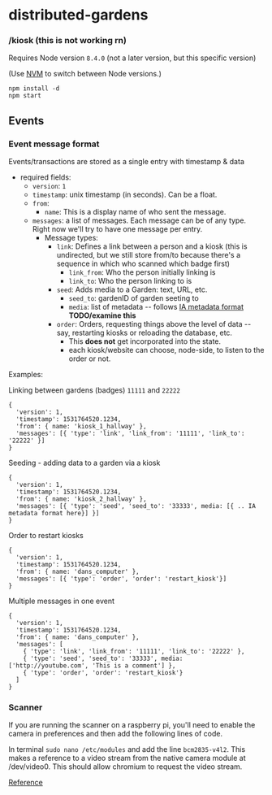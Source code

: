 # distributed-gardens

### /kiosk (this is not working rn)

Requires Node version `8.4.0` (not a later version, but this specific version)

(Use [NVM](https://github.com/creationix/nvm) to switch between Node versions.)

```
npm install -d
npm start
```

## Events



### Event message format

Events/transactions are stored as a single entry with timestamp & data

- required fields:
  - `version`: `1`
  - `timestamp`: unix timestamp (in seconds). Can be a float.
  - `from`: 
    - `name`: This is a display name of who sent the message. 
  - `messages`: a list of messages. Each message can be of any type. Right now we'll try to have one message per entry.
    - Message types:
      - `link`: Defines a link between a person and a kiosk (this is undirected, but we still store from/to because there's a sequence in which who scanned which badge first)
        - `link_from`: Who the person initially linking is 
        - `link_to`: Who the person linking to is
      - `seed`: Adds media to a Garden: text, URL, etc.
        - `seed_to`: gardenID of garden seeting to
        - `media`: list of metadata -- follows [IA metadata format](https://internetarchive.readthedocs.io/en/latest/metadata.html) **TODO/examine this**
      - `order`: Orders, requesting things above the level of data -- say, restarting kiosks or reloading the database, etc. 
        - This **does not** get incorporated into the state.
        - each kiosk/website can choose, node-side, to listen to the order or not.
      


Examples:

Linking between gardens (badges) `11111` and `22222`
```
{
  'version': 1,
  'timestamp': 1531764520.1234,
  'from': { name: 'kiosk_1_hallway' },
  'messages': [{ 'type': 'link', 'link_from': '11111', 'link_to': '22222' }]
}
```

Seeding - adding data to a garden via a kiosk
```
{
  'version': 1,
  'timestamp': 1531764520.1234,
  'from': { name: 'kiosk_2_hallway' },
  'messages': [{ 'type': 'seed', 'seed_to': '33333', media: [{ .. IA metadata format here}] }]
}
```
Order to restart kiosks
```
{
  'version': 1,
  'timestamp': 1531764520.1234,
  'from': { name: 'dans_computer' },
  'messages': [{ 'type': 'order', 'order': 'restart_kiosk'}]
}
```

Multiple messages in one event
```
{
  'version': 1,
  'timestamp': 1531764520.1234,
  'from': { name: 'dans_computer' },
  'messages': [
    { 'type': 'link', 'link_from': '11111', 'link_to': '22222' },
    { 'type': 'seed', 'seed_to': '33333', media: ['http://youtube.com', 'This is a comment'] },
    { 'type': 'order', 'order': 'restart_kiosk'}
  ]
}
```


### Scanner

If you are running the scanner on a raspberry pi, you'll need to enable the camera in preferences and then add the following lines of code.

In terminal `sudo nano /etc/modules` and add the line `bcm2835-v4l2`. This makes a reference to a video stream from the native camera module at /dev/video0. This should allow chromium to request the video stream.

[Reference](https://www.raspberrypi.org/forums/viewtopic.php?t=194311)
